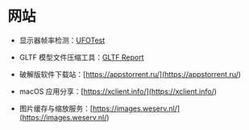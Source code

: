 # 网站
- 显示器帧率检测：[UFOTest](<https://www.testufo.com/>)


- GLTF 模型文件压缩工具：[GLTF Report](<https://gltf.report/>)


- 破解版软件下载站：[https://appstorrent.ru/](<https://appstorrent.ru/>)


- macOS 应用分享：[https://xclient.info/](<https://xclient.info/>)


- 图片缓存与缩放服务：[https://images.weserv.nl/](<https://images.weserv.nl/>)


<p id="bT1YKmnUvRxQL9gULnvXsb">



</p>


